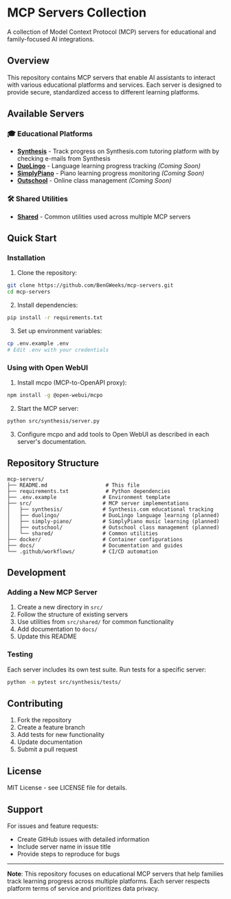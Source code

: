 # MCP Servers Collection

A collection of Model Context Protocol (MCP) servers for educational and family-focused AI integrations.

## Overview

This repository contains MCP servers that enable AI assistants to interact with various educational platforms and services. Each server is designed to provide secure, standardized access to different learning platforms.

## Available Servers

### 🎓 Educational Platforms

- **[Synthesis](src/synthesis/)** - Track progress on Synthesis.com tutoring platform with by checking e-mails from Synthesis
- **[DuoLingo](src/duolingo/)** - Language learning progress tracking *(Coming Soon)*
- **[SimplyPiano](src/simply-piano/)** - Piano learning progress monitoring *(Coming Soon)*
- **[Outschool](src/outschool/)** - Online class management *(Coming Soon)*

### 🛠️ Shared Utilities

- **[Shared](src/shared/)** - Common utilities used across multiple MCP servers

## Quick Start

### Installation

1. Clone the repository:
```bash
git clone https://github.com/BenGWeeks/mcp-servers.git
cd mcp-servers
```

2. Install dependencies:
```bash
pip install -r requirements.txt
```

3. Set up environment variables:
```bash
cp .env.example .env
# Edit .env with your credentials
```

### Using with Open WebUI

1. Install mcpo (MCP-to-OpenAPI proxy):
```bash
npm install -g @open-webui/mcpo
```

2. Start the MCP server:
```bash
python src/synthesis/server.py
```

3. Configure mcpo and add tools to Open WebUI as described in each server's documentation.

## Repository Structure

```
mcp-servers/
├── README.md                   # This file
├── requirements.txt            # Python dependencies
├── .env.example               # Environment template
├── src/                       # MCP server implementations
│   ├── synthesis/             # Synthesis.com educational tracking
│   ├── duolingo/              # DuoLingo language learning (planned)
│   ├── simply-piano/          # SimplyPiano music learning (planned)
│   ├── outschool/             # Outschool class management (planned)
│   └── shared/                # Common utilities
├── docker/                    # Container configurations
├── docs/                      # Documentation and guides
└── .github/workflows/         # CI/CD automation
```

## Development

### Adding a New MCP Server

1. Create a new directory in `src/`
2. Follow the structure of existing servers
3. Use utilities from `src/shared/` for common functionality
4. Add documentation to `docs/`
5. Update this README

### Testing

Each server includes its own test suite. Run tests for a specific server:

```bash
python -m pytest src/synthesis/tests/
```

## Contributing

1. Fork the repository
2. Create a feature branch
3. Add tests for new functionality
4. Update documentation
5. Submit a pull request

## License

MIT License - see LICENSE file for details.

## Support

For issues and feature requests:
- Create GitHub issues with detailed information
- Include server name in issue title
- Provide steps to reproduce for bugs

---

**Note**: This repository focuses on educational MCP servers that help families track learning progress across multiple platforms. Each server respects platform terms of service and prioritizes data privacy.
